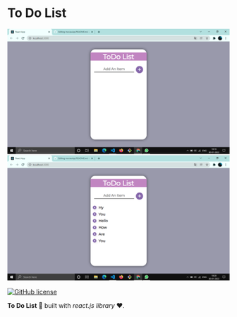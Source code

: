 # To Do List

![movies](src/images/oneImg.png)
![movies](src/images/twoImg.png)

[![GitHub license](https://img.shields.io/badge/License-MIT-blue.svg)](LICENSE)

**To Do List** 🤗 built with _react.js library_ ❤️.
